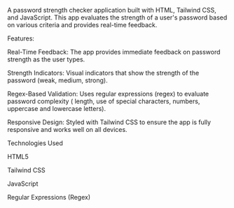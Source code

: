 A password strength checker application built with HTML, Tailwind CSS, and JavaScript. This app evaluates the strength of a user's password based on various criteria and provides real-time feedback.

Features:

Real-Time Feedback: The app provides immediate feedback on password strength as the user types.

Strength Indicators: Visual indicators that show the strength of the password (weak, medium, strong).

Regex-Based Validation: Uses regular expressions (regex) to evaluate password complexity ( length, use of special characters, numbers, uppercase and lowercase letters).

Responsive Design: Styled with Tailwind CSS to ensure the app is fully responsive and works well on all devices.

Technologies Used

HTML5

Tailwind CSS

JavaScript 

Regular Expressions (Regex)
